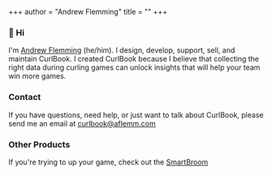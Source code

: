 +++
author = "Andrew Flemming"
title = ""
+++

### 👋 Hi

I'm [Andrew Flemming](https://andrewflemming.net) (he/him). I design, develop, support, sell, and maintain CurlBook. I created CurlBook because I believe that collecting the right data during curling games can unlock insights that will help your team win more games.

### Contact

If you have questions, need help, or just want to talk about CurlBook, please send me an email at [curlbook@aflemm.com](mailto:curlbook@aflemm.com)

### Other Products

If you're trying to up your game, check out the [SmartBroom](https://smartbroom.ca)